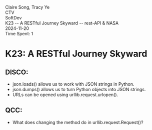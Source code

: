 Claire Song, Tracy Ye  
CTV   
SoftDev  
K23 -- A RESTful Journey Skyward -- rest-API & NASA  
2024-11-20  
Time Spent: 1

# K23: A RESTful Journey Skyward

## DISCO:

- json.loads() allows us to work with JSON strings in Python.
- json.dumps() allows us to turn Python objects into JSON strings.
- URLs can be opened using urllib.request.urlopen().

## QCC:

- What does changing the method do in urllib.request.Request()?
